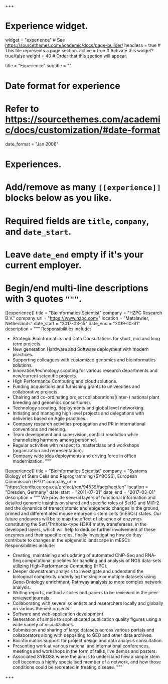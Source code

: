 +++
# Experience widget.
widget = "experience"  # See https://sourcethemes.com/academic/docs/page-builder/
headless = true  # This file represents a page section.
active = true  # Activate this widget? true/false
weight = 40  # Order that this section will appear.

title = "Experience"
subtitle = ""

# Date format for experience
#   Refer to https://sourcethemes.com/academic/docs/customization/#date-format
date_format = "Jan 2006"

# Experiences.
#   Add/remove as many `[[experience]]` blocks below as you like.
#   Required fields are `title`, `company`, and `date_start`.
#   Leave `date_end` empty if it's your current employer.
#   Begin/end multi-line descriptions with 3 quotes `"""`.
[[experience]]
  title = "Bioinformatics Scientist"
  company = "HZPC Research B.V."
  company_url = "https://www.hzpc.com/"
  location = "Metslawier, Netherlands"
  date_start = "2017-03-15"
  date_end = "2019-10-31"
  description = """
  Responsibilities include:
  
  * Strategic Bioinformatics and Data Consultations for short, mid and long term projects.
  * New generation Hardware and Software deployment with modern practices.
  * Supporting colleagues with customized genomics and bioinformatics solutions.
  * Innovation/technology scouting for various research departments and new/current scientific projects.
  * High Performance Computing and cloud solutions.
  * Funding acquisitions and furnishing grants to universities and collaborative projects.
  * Chairing and co-ordinating project collaborations((inter-) national plant breeding and genomics consortiums).
  * Technology scouting, deployments and global level networking.
  * Initiating and managing high level projects and delegations with deliveries based on Agile practices.
  * Company research activities propagation and PR in international conventions and meeting.
  * Team development and supervision, conflict resolution while channelizing harmony among personnel.
  * Regular activities with respect to masterclass and workshops (organization and representation).
  * Company wide idea deployments and driving force in office modernization.
  """

[[experience]]
  title = "Bioinformatics Scientist"
  company = "Systems Biology of Stem Cells and Reprogramming (SYBOSS), European Commission (FP7)"
  company_url = "https://cordis.europa.eu/project/rcn/94539/factsheet/en"
  location = "Dresden, Germany"
  date_start = "2011-07-01"
  date_end = "2017-03-01"
  description = """
  We provide several layers of functional information and detailed genomic insights on shared and specific roles of Set1C and Mll1-2 and the dynamics of transcriptomic and epigenetic changes in the ground, primed and differentiated mouse embryonic stem cells (mESCs) states. Our future endeavors will be to map the effect of absence of enzymes constituting the Set1/Trithorax-type H3K4 methyltransferases, in the developed layers, which will help to deduce further involvement of these enzymes and their specific roles, finally investigating how do they contribute to changes in the epigenetic landscape in mESCs
  Responsibilities include:
  
  * Creating, maintaining and updating of automated ChIP-Seq and RNA-Seq computational pipelines for handling and analysis of NGS data-sets utilizing High-Performance Computing (HPC).
  * Deeper downstream analysis to investigate and understand the biological complexity underlying the single or multiple datasets using Gene-Ontology enrichment, Pathway analysis to more complex network analysis.
  * Writing reports, method articles and papers to be reviewed in the peer-reviewed journals.
  * Collaborating with several scientists and researchers locally and globally on various themed projects.
  * Software and web-application development
  * Generation of simple to sophisticated publication quality figures using a wide variety of visualizations.
  * Submission and sharing of large datasets across various portals and collaborators along with depositing to GEO and other data archives.
  * Bioinformatics support for project design and data analysis consultation.
  * Presenting work at various national and international conferences, meetings and workshops in the form of talks, live demos and posters.
  * Associated SYBOSS where the aim is to understand how a simple stem cell becomes a highly specialised member of a network, and how those conditions could be recreated in treating disease.
  """

+++
